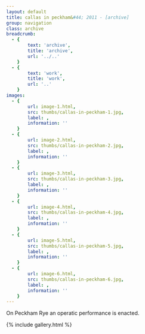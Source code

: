 ```yaml
---
layout: default
title: callas in peckham&#44; 2011 - [archive]
group: navigation
class: archive
breadcrumb:
  - {
  		text: 'archive',
  		title: 'archive',
  		url: '../..'
	}
  - {
  		text: 'work',
  		title: 'work',
  		url: '..'
	}
images:
  - {
		url: image-1.html, 
		src: thumbs/callas-in-peckham-1.jpg,
		label: ,
		information: ''
	}
  - {
		url: image-2.html, 
		src: thumbs/callas-in-peckham-2.jpg,
		label: ,
		information: ''
	}
  - {
		url: image-3.html, 
		src: thumbs/callas-in-peckham-3.jpg,
		label: ,
		information: ''
	}
  - {
		url: image-4.html, 
		src: thumbs/callas-in-peckham-4.jpg,
		label: ,
		information: ''
	}
  - {
		url: image-5.html, 
		src: thumbs/callas-in-peckham-5.jpg,
		label: ,
		information: ''
	}
  - {
		url: image-6.html, 
		src: thumbs/callas-in-peckham-6.jpg,
		label: ,
		information: ''
	}
---
```


On Peckham Rye an operatic performance is enacted.

{% include gallery.html %}
